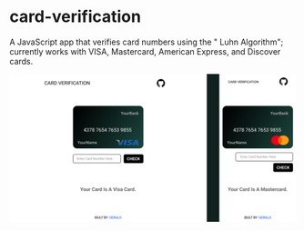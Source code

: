 # card-verification

A JavaScript app that verifies card numbers using the " Luhn Algorithm"; currently works with VISA, Mastercard, American Express, and Discover cards.

![DESIGN](./design/figma_design/card-verification.png)
